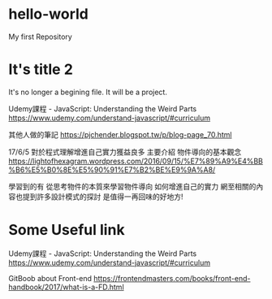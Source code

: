 # hello-world
My first Repository


# It's title 2
It's no longer a begining file. It will be a project.

Udemy課程 - JavaScript: Understanding the Weird Parts
https://www.udemy.com/understand-javascript/#curriculum

其他人做的筆記
https://pjchender.blogspot.tw/p/blog-page_70.html


17/6/5 對於程式理解增進自己實力獲益良多
主要介紹 物件導向的基本觀念
https://lightofhexagram.wordpress.com/2016/09/15/%E7%89%A9%E4%BB%B6%E5%B0%8E%E5%90%91%E7%B2%BE%E9%9A%A8/

學習到的有
從思考物件的本質來學習物件導向
如何增進自己的實力
網至相關的內容也提到許多設計模式的探討
是值得一再回味的好地方!



# Some Useful link
Udemy課程 - JavaScript: Understanding the Weird Parts
https://www.udemy.com/understand-javascript/#curriculum

GitBoob about Front-end
https://frontendmasters.com/books/front-end-handbook/2017/what-is-a-FD.html
